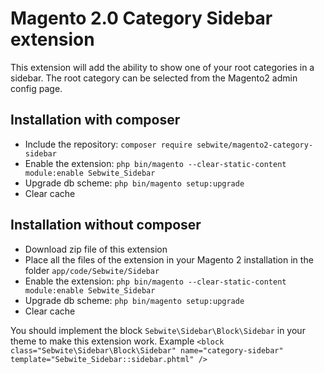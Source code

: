 # Magento 2.0 Category Sidebar extension
This extension will add the ability to show one of your root categories in a sidebar. The root category can be selected from the Magento2 admin config page.

## Installation with composer
* Include the repository: `composer require sebwite/magento2-category-sidebar`
* Enable the extension: `php bin/magento --clear-static-content module:enable Sebwite_Sidebar`
* Upgrade db scheme: `php bin/magento setup:upgrade`
* Clear cache

## Installation without composer
* Download zip file of this extension
* Place all the files of the extension in your Magento 2 installation in the folder `app/code/Sebwite/Sidebar`
* Enable the extension: `php bin/magento --clear-static-content module:enable Sebwite_Sidebar`
* Upgrade db scheme: `php bin/magento setup:upgrade`
* Clear cache

You should implement the block `Sebwite\Sidebar\Block\Sidebar` in your theme to make this extension work. Example
`<block class="Sebwite\Sidebar\Block\Sidebar" name="category-sidebar" template="Sebwite_Sidebar::sidebar.phtml" />`